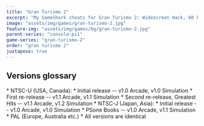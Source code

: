 ```yaml
---
title: "Gran Turismo 2"
excerpt: "My GameShark cheats for Gran Turismo 2: Widescreen Hack, 60 FPS, Combined Disc, Metric system, and more."
image: "assets/img/games/gran-turismo-2.jpg"
feature-img: "assets/img/games/bg/gran-turismo-2.jpg"
parent-series: "console-ps1"
game-series: "gran-turismo-2"
order: "gran turismo 2"
juxtapose: true
---
```


## Versions glossary

<div class="left-page-margin" markdown="1">
* NTSC-U (USA, Canada):
  * Initial release -- v1.0 Arcade, v1.0 Simulation
  * First re-release -- v1.1 Arcade, v1.1 Simulation
  * Second re-release, Greatest Hits -- v1.1 Arcade, v1.2 Simulation
* NTSC-J (Japan, Asia):
  * Initial release -- v1.0 Arcade, v1.0 Simulation
  * PSone Books -- v1.0 Arcade, v1.1 Simulation
* PAL (Europe, Australia etc.)
  * All versions are identical
</div>
